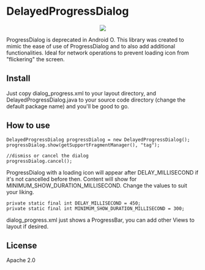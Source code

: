 # DelayedProgressDialog
<p align="center">
  <a href="https://github.com/Q115/Goalie_Android">
    <img src="https://i.imgur.com/yTv5F2T.gif">
  </a>
<p>

ProgressDialog is deprecated in Android O. This library was created to mimic the ease of use of ProgressDialog and to also add additional functionalities. Ideal for network operations to prevent loading icon from "flickering" the screen. 

## Install
Just copy dialog_progress.xml to your layout directory, and DelayedProgressDialog.java to your source code directory (change the default package name) and you'll be good to go.

## How to use
    DelayedProgressDialog progressDialog = new DelayedProgressDialog();
    progressDialog.show(getSupportFragmentManager(), "tag");
    
    //dismiss or cancel the dialog
    progressDialog.cancel();

ProgressDialog with a loading icon will appear after DELAY_MILLISECOND if it's not cancelled before then. Content will show for MINIMUM_SHOW_DURATION_MILLISECOND. Change the values to suit your liking.

    private static final int DELAY_MILLISECOND = 450;
    private static final int MINIMUM_SHOW_DURATION_MILLISECOND = 300;
    
dialog_progress.xml just shows a ProgressBar, you can add other Views to layout if desired.

## License
Apache 2.0
